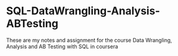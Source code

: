 # SQL-DataWrangling-Analysis-ABTesting
These are my notes and assignment for the course Data Wrangling, Analysis and AB Testing with SQL in coursera
